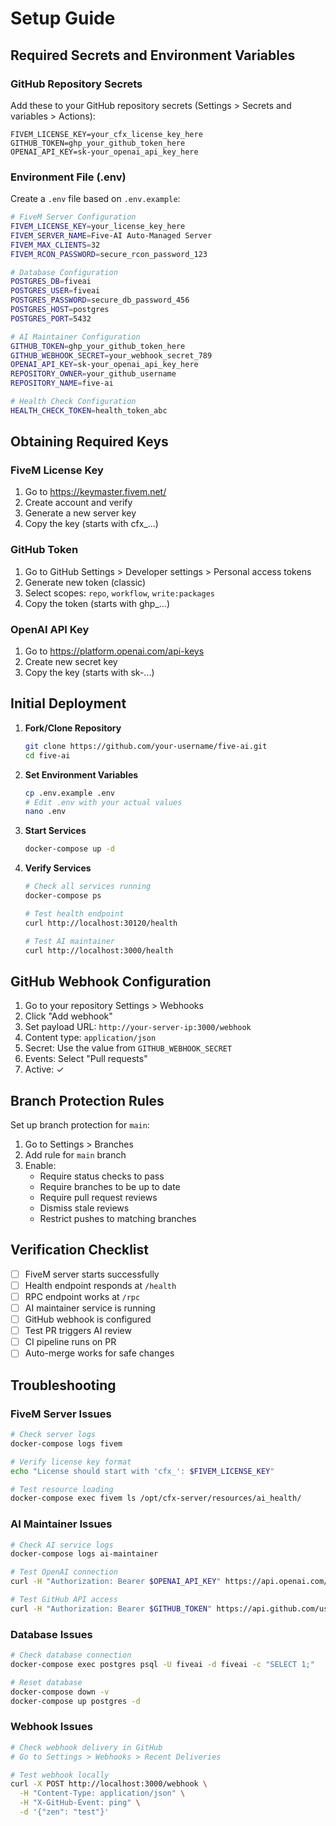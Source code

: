 # Setup Guide

## Required Secrets and Environment Variables

### GitHub Repository Secrets

Add these to your GitHub repository secrets (Settings > Secrets and variables > Actions):

```
FIVEM_LICENSE_KEY=your_cfx_license_key_here
GITHUB_TOKEN=ghp_your_github_token_here
OPENAI_API_KEY=sk-your_openai_api_key_here
```

### Environment File (.env)

Create a `.env` file based on `.env.example`:

```bash
# FiveM Server Configuration
FIVEM_LICENSE_KEY=your_license_key_here
FIVEM_SERVER_NAME=Five-AI Auto-Managed Server
FIVEM_MAX_CLIENTS=32
FIVEM_RCON_PASSWORD=secure_rcon_password_123

# Database Configuration
POSTGRES_DB=fiveai
POSTGRES_USER=fiveai
POSTGRES_PASSWORD=secure_db_password_456
POSTGRES_HOST=postgres
POSTGRES_PORT=5432

# AI Maintainer Configuration
GITHUB_TOKEN=ghp_your_github_token_here
GITHUB_WEBHOOK_SECRET=your_webhook_secret_789
OPENAI_API_KEY=sk-your_openai_api_key_here
REPOSITORY_OWNER=your_github_username
REPOSITORY_NAME=five-ai

# Health Check Configuration
HEALTH_CHECK_TOKEN=health_token_abc
```

## Obtaining Required Keys

### FiveM License Key
1. Go to https://keymaster.fivem.net/
2. Create account and verify
3. Generate a new server key
4. Copy the key (starts with cfx_...)

### GitHub Token
1. Go to GitHub Settings > Developer settings > Personal access tokens
2. Generate new token (classic)
3. Select scopes: `repo`, `workflow`, `write:packages`
4. Copy the token (starts with ghp_...)

### OpenAI API Key
1. Go to https://platform.openai.com/api-keys
2. Create new secret key
3. Copy the key (starts with sk-...)

## Initial Deployment

1. **Fork/Clone Repository**
   ```bash
   git clone https://github.com/your-username/five-ai.git
   cd five-ai
   ```

2. **Set Environment Variables**
   ```bash
   cp .env.example .env
   # Edit .env with your actual values
   nano .env
   ```

3. **Start Services**
   ```bash
   docker-compose up -d
   ```

4. **Verify Services**
   ```bash
   # Check all services running
   docker-compose ps

   # Test health endpoint
   curl http://localhost:30120/health

   # Test AI maintainer
   curl http://localhost:3000/health
   ```

## GitHub Webhook Configuration

1. Go to your repository Settings > Webhooks
2. Click "Add webhook"
3. Set payload URL: `http://your-server-ip:3000/webhook`
4. Content type: `application/json`
5. Secret: Use the value from `GITHUB_WEBHOOK_SECRET`
6. Events: Select "Pull requests"
7. Active: ✓

## Branch Protection Rules

Set up branch protection for `main`:

1. Go to Settings > Branches
2. Add rule for `main` branch
3. Enable:
   - Require status checks to pass
   - Require branches to be up to date
   - Require pull request reviews
   - Dismiss stale reviews
   - Restrict pushes to matching branches

## Verification Checklist

- [ ] FiveM server starts successfully
- [ ] Health endpoint responds at `/health`
- [ ] RPC endpoint works at `/rpc`
- [ ] AI maintainer service is running
- [ ] GitHub webhook is configured
- [ ] Test PR triggers AI review
- [ ] CI pipeline runs on PR
- [ ] Auto-merge works for safe changes

## Troubleshooting

### FiveM Server Issues
```bash
# Check server logs
docker-compose logs fivem

# Verify license key format
echo "License should start with 'cfx_': $FIVEM_LICENSE_KEY"

# Test resource loading
docker-compose exec fivem ls /opt/cfx-server/resources/ai_health/
```

### AI Maintainer Issues
```bash
# Check AI service logs
docker-compose logs ai-maintainer

# Test OpenAI connection
curl -H "Authorization: Bearer $OPENAI_API_KEY" https://api.openai.com/v1/models

# Test GitHub API access
curl -H "Authorization: Bearer $GITHUB_TOKEN" https://api.github.com/user
```

### Database Issues
```bash
# Check database connection
docker-compose exec postgres psql -U fiveai -d fiveai -c "SELECT 1;"

# Reset database
docker-compose down -v
docker-compose up postgres -d
```

### Webhook Issues
```bash
# Check webhook delivery in GitHub
# Go to Settings > Webhooks > Recent Deliveries

# Test webhook locally
curl -X POST http://localhost:3000/webhook \
  -H "Content-Type: application/json" \
  -H "X-GitHub-Event: ping" \
  -d '{"zen": "test"}'
```